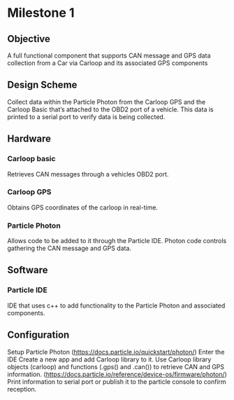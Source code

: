 # Milestone 1

## Objective
A full functional component that supports CAN message and GPS data collection from a Car via Carloop and its associated GPS components

## Design Scheme
Collect data within the Particle Photon from the Carloop GPS and the Carloop Basic that’s attached to the OBD2 port of a vehicle. This data is printed to a serial port to verify data is being collected.

## Hardware
### Carloop basic
Retrieves CAN messages through a vehicles OBD2 port.
### Carloop GPS
Obtains GPS coordinates of the carloop in real-time.
### Particle Photon
Allows code to be added to it through the Particle IDE. Photon code controls gathering the CAN message and GPS data.

## Software
### Particle IDE
IDE that uses c++ to add functionality to the Particle Photon and associated components.			

## Configuration
Setup Particle Photon (https://docs.particle.io/quickstart/photon/)
Enter the IDE
Create a new app and add Carloop library to it.
Use Carloop library objects (carloop) and functions (.gps() and .can()) to retrieve CAN and GPS information. 
(https://docs.particle.io/reference/device-os/firmware/photon/)
Print information to serial port or publish it to the particle console to confirm reception.	
